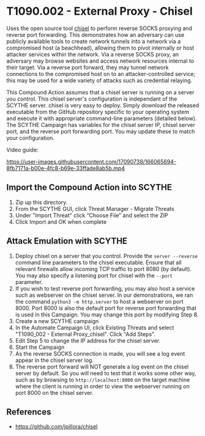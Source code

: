 # T1090.002 - External Proxy - Chisel

Uses the open source tool [chisel](https://github.com/jpillora/chisel) to perform reverse SOCKS proxying and reverse port forwarding. This demonstrates how an adversary can use publicly available tools to create network tunnels into a network via a compromised host (a beachhead), allowing them to pivot internally or host attacker services within the network. Via a reverse SOCKS proxy, an adversary may browse websites and access network resources internal to their target. Via a reverse port forward, they may tunnel network connections to the compromised host on to an attacker-controlled service; this may be used for a wide variety of attacks such as credential relaying.

This Compound Action assumes that a chisel server is running on a server you control. This chisel server's configuration is independant of the SCYTHE server. chisel is very easy to deploy. Simply download the released executable from the GitHub repository specific to your operating system and execute it with appropriate command-line parameters (detailed below). The SCYTHE Campaign has variables for the chisel server IP, chisel server port, and the reverse port forwarding port. You may update these to match your configuration.

Video guide:


https://user-images.githubusercontent.com/17090738/166065694-8fb7171a-b00e-4fc8-b69e-33ffade8ab5b.mp4


## Import the Compound Action into SCYTHE
1. Zip up this directory.
2. From the SCYTHE GUI, click Threat Manager - Migrate Threats
3. Under "Import Threat" click “Choose File” and select the ZIP
4. Click Import and OK when complete

## Attack Emulation with SCYTHE
1. Deploy chisel on a server that you control. Provide the `server --reverse` command line parameters to the chisel executable. Ensure that all relevant firewalls allow incoming TCP traffic to port 8080 (by default). You may also specify a listening port for chisel with the `--port` parameter.
2. If you wish to test reverse port forwarding, you may also host a service such as webserver on the chisel server. In our demonstrations, we ran the command `python3 -m http.server` to host a webserver on port 8000. Port 8000 is also the default port for reverse port forwarding that is used in this Campaign. You may change this port by modifying Step 8.
3. Create a new SCYTHE campaign
4. In the Automate Campaign UI, click Existing Threats and select "T1090_002 - External Proxy_chisel". Click "Add Steps".
5. Edit Step 5 to change the IP address for the chisel server.
6. Start the Campaign
7. As the reverse SOCKS connection is made, you will see a log event appear in the chisel server log.
8. The reverse port forward will NOT generate a log event on the chisel server by default. So you will need to test that it works some other way, such as by browsing to `http://localhost:8000` on the target machine where the client is running in order to view the webserver running on port 8000 on the chisel server.

## References
- https://github.com/jpillora/chisel
